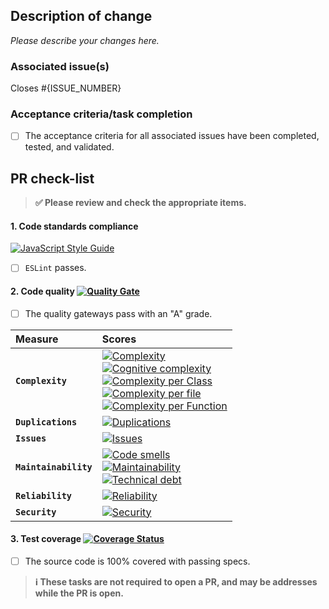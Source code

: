 ## Description of change

_Please describe your changes here._

### Associated issue(s)

Closes #{ISSUE_NUMBER}

### Acceptance criteria/task completion

- [ ] The acceptance criteria for all associated issues have been completed, tested, and validated.

## PR check-list

> **:white_check_mark:  Please review and check the appropriate items.**

#### 1. **Code standards compliance**

[![JavaScript Style Guide](https://cdn.rawgit.com/feross/standard/master/badge.svg)](https://github.com/feross/standard)

- [ ] `ESLint` passes.

#### 2. **Code quality** [![Quality Gate][sonar-gate-img]][sonar-gate-url]

- [ ] The quality gateways pass with an "A" grade.

| Measure               | Scores                                                                                                                                                                                                        |
|:--------------------- |:------------------------------------------------------------------------------------------------------------------------------------------------------------------------------------------------------------- |
| **`Complexity`**      | [![Complexity][sonar-complexity-img]][sonar-complexity-url]<br>[![Cognitive complexity][sonar-cognitive-img]][sonar-cognitive-url]<br>[![Complexity per Class][sonar-complexity-class-img]][sonar-complexity-class-img]<br>[![Complexity per file][sonar-complexity-file-img]][sonar-complexity-file-img]            <br>[![Complexity per Function][sonar-complexity-function-img]][sonar-complexity-function-url]                                                              |
| **`Duplications`**    | [![Duplications][sonar-duplications-img]][sonar-duplications-url]                                                                                                                                             |
| **`Issues`**          | [![Issues][sonar-issues-img]][sonar-issues-url]                                                                                                                                                               |
| **`Maintainability`** | [![Code smells][sonar-code-smells-img]][sonar-code-smells-url]<br>[![Maintainability][sonar-maintainability-img]][sonar-maintainability-url]<br>[![Technical debt][sonar-tech-debt-img]][sonar-tech-debt-url] |
| **`Reliability`**     | [![Reliability][sonar-reliability-img]][sonar-reliability-url]                                                                                                                                                |
| **`Security`**        | [![Security][sonar-security-img]][sonar-security-url]                                                                                                                                                         |

#### 3. **Test coverage** [![Coverage Status][sonar-coverage-img]][sonar-coverage-url]

- [ ] The source code is 100% covered with passing specs.

> **:information_source: These tasks are not required to open a PR, and may be addresses while the PR is open.**

[coveralls-img]: https://coveralls.io/repos/github/commonality/architecture-decision-records/badge.svg
[coveralls-url]: https://coveralls.io/github/commonality/architecture-decision-records
[sonar-code-smells-img]: http://sonarcloud.io/api/badges/measure?key=-commonality-architecture-decision-records&metric=code_smells
[sonar-code-smells-url]: https://sonarcloud.io/component_measures/metric/code_smells/list?id=-commonality-architecture-decision-records&metric=code_smells
[sonar-cognitive-img]: http://sonarcloud.io/api/badges/measure?key=-commonality-architecture-decision-records&metric=cognitive_complexity
[sonar-cognitive-url]: https://sonarcloud.io/component_measures/metric/cognitive_complexity/list?id=-commonality-architecture-decision-records&metric=cognitive_complexity
[sonar-complexity-img]: http://sonarcloud.io/api/badges/measure?key=-commonality-architecture-decision-records&metric=complexity
[sonar-complexity-url]: https://sonarcloud.io/component_measures?id=-commonality-architecture-decision-records&metric=complexity
[sonar-complexity-function-img]: http://sonarcloud.io/api/badges/measure?key=-commonality-architecture-decision-records&metric=function_complexity
[sonar-complexity-function-url]: https://sonarcloud.io/component_measures?id=-commonality-architecture-decision-records&metric=function_complexity
[sonar-complexity-file-img]: http://sonarcloud.io/api/badges/measure?key=-commonality-architecture-decision-records&metric=file_complexity
[sonar-complexity-file-url]: https://sonarcloud.io/component_measures?id=-commonality-architecture-decision-records&metric=file_complexity
[sonar-complexity-class-img]: http://sonarcloud.io/api/badges/measure?key=-commonality-architecture-decision-records&metric=class_complexity
[sonar-complexity-class-url]: https://sonarcloud.io/component_measures?id=-commonality-architecture-decision-records&metric=class_complexity
[sonar-coverage-img]: http://sonarcloud.io/api/badges/measure?key=-commonality-architecture-decision-records&metric=coverage
[sonar-coverage-url]: https://sonarcloud.io/component_measures?id=-commonality-architecture-decision-records&metric=coverage
[sonar-duplications-img]: http://sonarcloud.io/api/badges/measure?key=-commonality-architecture-decision-records&metric=duplicated_line_density
[sonar-duplications-url]: https://sonarcloud.io/component_measures?id=-commonality-architecture-decision-records&metric=duplicated_lines_density
[sonar-gate-img]: http://sonarcloud.io/api/badges/gate?key=-commonality-architecture-decision-records
[sonar-gate-url]: https://sonarcloud.io/dashboard?id=-commonality-architecture-decision-records
[sonar-issues-img]: http://sonarcloud.io/api/badges/measure?key=-commonality-architecture-decision-records&metric=blocker_violations
[sonar-issues-url]: https://sonarcloud.io/component_measures?id=-commonality-architecture-decision-records&metric=violations
[sonar-maintainability-img]: http://sonarcloud.io/api/badges/measure?key=-commonality-architecture-decision-records&metric=new_maintainability_rating
[sonar-maintainability-url]: https://sonarcloud.io/component_measures?id=-commonality-architecture-decision-records&metric=new_maintainability_rating
[sonar-reliability-img]: http://sonarcloud.io/api/badges/measure?key=-commonality-architecture-decision-records&metric=new_reliability_rating
[sonar-reliability-url]: https://sonarcloud.io/component_measures?id=-commonality-architecture-decision-records&metric=new_reliability_rating
[sonar-security-img]: http://sonarcloud.io/api/badges/measure?key=-commonality-architecture-decision-records&metric=vulnerabilities
[sonar-security-url]: https://sonarcloud.io/component_measures?id=-commonality-architecture-decision-records&metric=vulnerabilities
[sonar-tech-debt-img]:  https://sonarcloud.io/api/badges/measure?key=-commonality-architecture-decision-records&metric=sqale_debt_ratio
[sonar-tech-debt-url]: https://sonarcloud.io/component_measures/metric/sqale_index/list?id=-commonality-architecture-decision-records&metric=sqale_debt_ratio
